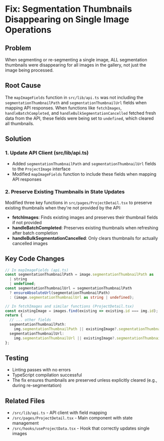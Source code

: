 # Fix: Segmentation Thumbnails Disappearing on Single Image Operations

## Problem

When segmenting or re-segmenting a single image, ALL segmentation thumbnails were disappearing for all images in the gallery, not just the image being processed.

## Root Cause

The `mapImageFields` function in `src/lib/api.ts` was not including the `segmentationThumbnailPath` and `segmentationThumbnailUrl` fields when mapping API responses. When functions like `fetchImages`, `handleBatchCompleted`, and `handleBulkSegmentationCancelled` fetched fresh data from the API, these fields were being set to `undefined`, which cleared all thumbnails.

## Solution

### 1. Update API Client (src/lib/api.ts)

- Added `segmentationThumbnailPath` and `segmentationThumbnailUrl` fields to the `ProjectImage` interface
- Modified `mapImageFields` function to include these fields when mapping API responses

### 2. Preserve Existing Thumbnails in State Updates

Modified three key functions in `src/pages/ProjectDetail.tsx` to preserve existing thumbnails when they're not provided by the API:

- **fetchImages**: Finds existing images and preserves their thumbnail fields if not provided
- **handleBatchCompleted**: Preserves existing thumbnails when refreshing after batch completion
- **handleBulkSegmentationCancelled**: Only clears thumbnails for actually cancelled images

## Key Code Changes

```typescript
// In mapImageFields (api.ts)
const segmentationThumbnailPath = image.segmentationThumbnailPath as
  | string
  | undefined;
const segmentationThumbnailUrl = segmentationThumbnailPath
  ? ensureAbsoluteUrl(segmentationThumbnailPath)
  : (image.segmentationThumbnailUrl as string | undefined);

// In fetchImages and similar functions (ProjectDetail.tsx)
const existingImage = images.find(existing => existing.id === img.id);
return {
  // ... other fields
  segmentationThumbnailPath:
    img.segmentationThumbnailPath || existingImage?.segmentationThumbnailPath,
  segmentationThumbnailUrl:
    img.segmentationThumbnailUrl || existingImage?.segmentationThumbnailUrl,
};
```

## Testing

- Linting passes with no errors
- TypeScript compilation successful
- The fix ensures thumbnails are preserved unless explicitly cleared (e.g., during re-segmentation)

## Related Files

- `/src/lib/api.ts` - API client with field mapping
- `/src/pages/ProjectDetail.tsx` - Main component with state management
- `/src/hooks/useProjectData.tsx` - Hook that correctly updates single images
